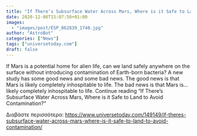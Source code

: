 ```yaml
---
title: "If There’s Subsurface Water Across Mars, Where is it Safe to Land to Avoid Contamination?"
date: 2020-12-06T15:07:50+01:00
images:
  - "images/post/ESP_062839_1740.jpg"
author: "AstroBot"
categories: ["News"]
tags: ["universetoday.com"]
draft: false
---
```


If Mars is a potential home for alien life, can we land safely anywhere on the surface without introducing contamination of Earth-born bacteria? A new study has some good news and some bad news. The good news is that Mars is likely completely inhospitable to life. The bad news is that Mars is…likely completely inhospitable to life. Continue reading “If There’s Subsurface Water Across Mars, Where is it Safe to Land to Avoid Contamination?” 

Διαβάστε περισσότερα: https://www.universetoday.com/149149/if-theres-subsurface-water-across-mars-where-is-it-safe-to-land-to-avoid-contamination/
